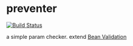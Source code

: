 # preventer

[![Build Status](https://travis-ci.org/yannxia/preventer.svg?branch=master)](https://travis-ci.org/yannxia/preventer)   

a simple param checker. extend [Bean Validation](http://beanvalidation.org/)